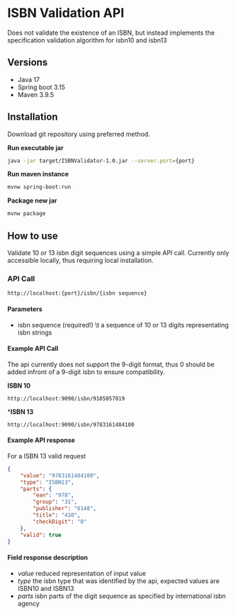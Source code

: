 # ISBN Validation API
Does not validate the existence of an ISBN, but instead implements the specification validation algorithm for isbn10 and isbn13

## Versions
- Java 17
- Spring boot 3.15
- Maven 3.9.5

## Installation
Download git repository using preferred method.

**Run executable jar**
```bash
java -jar target/ISBNValidator-1.0.jar --server.port={port}
```

**Run maven instance**
```bash
mvnw spring-boot:run
```

**Package new jar**
```bash
mvnw package
```

## How to use
Validate 10 or 13 isbn digit sequences using a simple API call. Currently only accessible locally, thus requiring local installation.

### API Call
```note
http://localhost:{port}/isbn/{isbn sequence}
```

#### Parameters
- isbn sequence (required!) \t a sequence of 10 or 13 digits representating isbn strings

#### Example API Call
The api currently does not support the 9-digit format, thus 0 should be added infront of a 9-digit isbn to ensure compatibility.

**ISBN 10**
```note
http://localhost:9090/isbn/9185057819
```

***ISBN 13**
```note
http://localhost:9090/isbn/9783161484100
```

#### Example API response
For a ISBN 13 valid request
```json
{
	"value": "9783161484100",
	"type": "ISBN13",
	"parts": {
		"ean": "978",
		"group": "31",
		"publisher": "6148",
		"title": "410",
		"checkDigit": "0"
	},
	"valid": true
}
```

#### Field response description
- *value* reduced representation of input value
- *type* the isbn type that was identified by the api, expected values are ISBN10 and ISBN13
- *parts* isbn parts of the digit sequence as specified by international isbn agency

